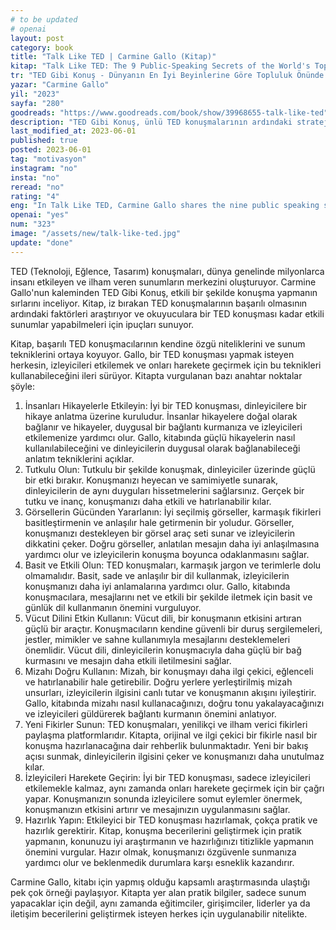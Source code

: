 ```yaml
---
# to be updated
# openai
layout: post
category: book
title: "Talk Like TED | Carmine Gallo (Kitap)"
kitap: "Talk Like TED: The 9 Public-Speaking Secrets of the World's Top Minds"
tr: "TED Gibi Konuş - Dünyanın En İyi Beyinlerine Göre Topluluk Önünde Konuşmanın 9 Sırrı"
yazar: "Carmine Gallo"
yil: "2023"
sayfa: "280"
goodreads: "https://www.goodreads.com/book/show/39968655-talk-like-ted"
description: "TED Gibi Konuş, ünlü TED konuşmalarının ardındaki stratejileri ve teknikleri açıklıyor."
last_modified_at: 2023-06-01
published: true
posted: 2023-06-01
tag: "motivasyon"
instagram: "no"
insta: "no"
reread: "no"
rating: "4"
eng: "In Talk Like TED, Carmine Gallo shares the nine public speaking secrets of the world's top minds. These secrets include starting with a story, telling a big idea, being passionate, using simple language, being visual, practicing, being yourself, and having fun. Gallo's book is a valuable resource for anyone who wants to improve their public speaking skills."
openai: "yes"
num: "323"
image: "/assets/new/talk-like-ted.jpg"
update: "done"
---
```


TED (Teknoloji, Eğlence, Tasarım) konuşmaları, dünya genelinde milyonlarca insanı etkileyen ve ilham veren sunumların merkezini oluşturuyor. Carmine Gallo'nun kaleminden TED Gibi Konuş, etkili bir şekilde konuşma yapmanın sırlarını inceliyor. Kitap, iz bırakan TED konuşmalarının başarılı olmasının ardındaki faktörleri araştırıyor ve okuyuculara bir TED konuşması kadar etkili sunumlar yapabilmeleri için ipuçları sunuyor.

Kitap, başarılı TED konuşmacılarının kendine özgü niteliklerini ve sunum tekniklerini ortaya koyuyor. Gallo, bir TED konuşması yapmak isteyen herkesin, izleyicileri etkilemek ve onları harekete geçirmek için bu teknikleri kullanabileceğini ileri sürüyor. Kitapta vurgulanan bazı anahtar noktalar şöyle:

1. İnsanları Hikayelerle Etkileyin: İyi bir TED konuşması, dinleyicilere bir hikaye anlatma üzerine kuruludur. İnsanlar hikayelere doğal olarak bağlanır ve hikayeler, duygusal bir bağlantı kurmanıza ve izleyicileri etkilemenize yardımcı olur. Gallo, kitabında güçlü hikayelerin nasıl kullanılabileceğini ve dinleyicilerin duygusal olarak bağlanabileceği anlatım tekniklerini açıklar.
2. Tutkulu Olun: Tutkulu bir şekilde konuşmak, dinleyiciler üzerinde güçlü bir etki bırakır. Konuşmanızı heyecan ve samimiyetle sunarak, dinleyicilerin de aynı duyguları hissetmelerini sağlarsınız. Gerçek bir tutku ve inanç, konuşmanızı daha etkili ve hatırlanabilir kılar.
3. Görsellerin Gücünden Yararlanın: İyi seçilmiş görseller, karmaşık fikirleri basitleştirmenin ve anlaşılır hale getirmenin bir yoludur. Görseller, konuşmanızı destekleyen bir görsel araç seti sunar ve izleyicilerin dikkatini çeker. Doğru görseller, anlatılan mesajın daha iyi anlaşılmasına yardımcı olur ve izleyicilerin konuşma boyunca odaklanmasını sağlar.
4. Basit ve Etkili Olun: TED konuşmaları, karmaşık jargon ve terimlerle dolu olmamalıdır. Basit, sade ve anlaşılır bir dil kullanmak, izleyicilerin konuşmanızı daha iyi anlamalarına yardımcı olur. Gallo, kitabında konuşmacılara, mesajlarını net ve etkili bir şekilde iletmek için basit ve günlük dil kullanmanın önemini vurguluyor.
5. Vücut Dilini Etkin Kullanın: Vücut dili, bir konuşmanın etkisini artıran güçlü bir araçtır. Konuşmacıların kendine güvenli bir duruş sergilemeleri, jestler, mimikler ve sahne kullanımıyla mesajlarını desteklemeleri önemlidir. Vücut dili, dinleyicilerin konuşmacıyla daha güçlü bir bağ kurmasını ve mesajın daha etkili iletilmesini sağlar.
6. Mizahı Doğru Kullanın: Mizah, bir konuşmayı daha ilgi çekici, eğlenceli ve hatırlanabilir hale getirebilir. Doğru yerlere yerleştirilmiş mizah unsurları, izleyicilerin ilgisini canlı tutar ve konuşmanın akışını iyileştirir. Gallo, kitabında mizahı nasıl kullanacağınızı, doğru tonu yakalayacağınızı ve izleyicileri güldürerek bağlantı kurmanın önemini anlatıyor.
7. Yeni Fikirler Sunun: TED konuşmaları, yenilikçi ve ilham verici fikirleri paylaşma platformlarıdır. Kitapta, orijinal ve ilgi çekici bir fikirle nasıl bir konuşma hazırlanacağına dair rehberlik bulunmaktadır. Yeni bir bakış açısı sunmak, dinleyicilerin ilgisini çeker ve konuşmanızı daha unutulmaz kılar.
8. İzleyicileri Harekete Geçirin: İyi bir TED konuşması, sadece izleyicileri etkilemekle kalmaz, aynı zamanda onları harekete geçirmek için bir çağrı yapar. Konuşmanızın sonunda izleyicilere somut eylemler önermek, konuşmanızın etkisini artırır ve mesajınızın uygulanmasını sağlar.
9. Hazırlık Yapın: Etkileyici bir TED konuşması hazırlamak, çokça pratik ve hazırlık gerektirir. Kitap, konuşma becerilerini geliştirmek için pratik yapmanın, konunuzu iyi araştırmanın ve hazırlığınızı titizlikle yapmanın önemini vurgular. Hazır olmak, konuşmanızı özgüvenle sunmanıza yardımcı olur ve beklenmedik durumlara karşı esneklik kazandırır.

Carmine Gallo, kitabı için yapmış olduğu kapsamlı araştırmasında ulaştığı pek çok örneği paylaşıyor. Kitapta yer alan pratik bilgiler, sadece sunum yapacaklar için değil, aynı zamanda eğitimciler, girişimciler, liderler ya da iletişim becerilerini geliştirmek isteyen herkes için uygulanabilir nitelikte.
